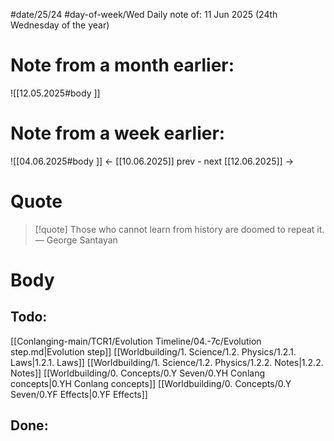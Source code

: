 
#date/25/24
#day-of-week/Wed
Daily note of: 11 Jun 2025 (24th Wednesday of the year)

# Note from a month earlier:
![[12.05.2025#body ]]

# Note from a week earlier:
![[04.06.2025#body ]]
 <- [[10.06.2025]] prev - next [[12.06.2025]] ->
# Quote

> [!quote] Those who cannot learn from history are doomed to repeat it.
> — George Santayan
# Body

## Todo:

[[Conlanging-main/TCR1/Evolution Timeline/04.-7c/Evolution step.md|Evolution step]]
[[Worldbuilding/1. Science/1.2. Physics/1.2.1. Laws|1.2.1. Laws]]
[[Worldbuilding/1. Science/1.2. Physics/1.2.2. Notes|1.2.2. Notes]]
[[Worldbuilding/0. Concepts/0.Y Seven/0.YH Conlang concepts|0.YH Conlang concepts]]
[[Worldbuilding/0. Concepts/0.Y Seven/0.YF Effects|0.YF Effects]]
## Done: